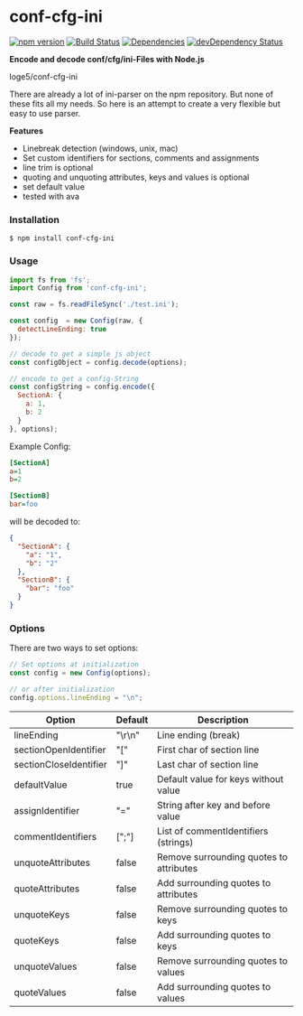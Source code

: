# conf-cfg-ini

[![npm version](https://badge.fury.io/js/conf-cfg-ini.svg)](http://badge.fury.io/js/conf-cfg-ini)
[![Build Status](https://travis-ci.org/loge5/conf-cfg-ini.svg?branch=master)](https://travis-ci.org/loge5/conf-cfg-ini)
[![Dependencies](https://david-dm.org/loge5/conf-cfg-ini.svg)](https://david-dm.org/loge5/conf-cfg-ini) 
[![devDependency Status](https://david-dm.org/loge5/conf-cfg-ini/dev-status.svg)](https://david-dm.org/loge5/conf-cfg-ini#info=devDependencies)

**Encode and decode conf/cfg/ini-Files with Node.js**

loge5/conf-cfg-ini

There are already a lot of ini-parser on the npm repository. 
But none of these fits all my needs. 
So here is an attempt to create a very flexible but easy to use parser.

**Features**
- Linebreak detection (windows, unix, mac)
- Set custom identifiers for sections, comments and assignments
- line trim is optional
- quoting and unquoting attributes, keys and values is optional
- set default value
- tested with ava

### Installation ###
```shell
$ npm install conf-cfg-ini
```

### Usage ###
```javascript
import fs from 'fs';
import Config from 'conf-cfg-ini';

const raw = fs.readFileSync('./test.ini');

const config  = new Config(raw, {
  detectLineEnding: true
});

// decode to get a simple js object
const configObject = config.decode(options);

// encode to get a config-String
const configString = config.encode({
  SectionA: {
    a: 1,
    b: 2
  }
}, options);
```

Example Config:
```ini
[SectionA]
a=1
b=2

[SectionB]
bar=foo
```
will be decoded to:
```json
{
  "SectionA": {
    "a": "1",
    "b": "2"
  },
  "SectionB": {
    "bar": "foo"
  }
}
```

### Options ###
There are two ways to set options:
```javascript
// Set options at initialization
const config = new Config(options);

// or after initialization
config.options.lineEnding = "\n";
```

| Option                   | Default       | Description                              |
| ------------------------ | ------------- | ---------------------------------------- |
| lineEnding               | "\r\n"        | Line ending (break)                      |
| sectionOpenIdentifier    | "["           | First char of section line               |
| sectionCloseIdentifier   | "]"           | Last char of section line                |
| defaultValue             | true          | Default value for keys without value     |
| assignIdentifier         | "="           | String after key and before value        |
| commentIdentifiers       | [";"]         | List of commentIdentifiers (strings)     |
| unquoteAttributes        | false         | Remove surrounding quotes to attributes  |
| quoteAttributes          | false         | Add surrounding quotes to attributes     |
| unquoteKeys              | false         | Remove surrounding quotes to keys        |
| quoteKeys                | false         | Add surrounding quotes to keys           |
| unquoteValues            | false         | Remove surrounding quotes to values      |
| quoteValues              | false         | Add surrounding quotes to values         |
